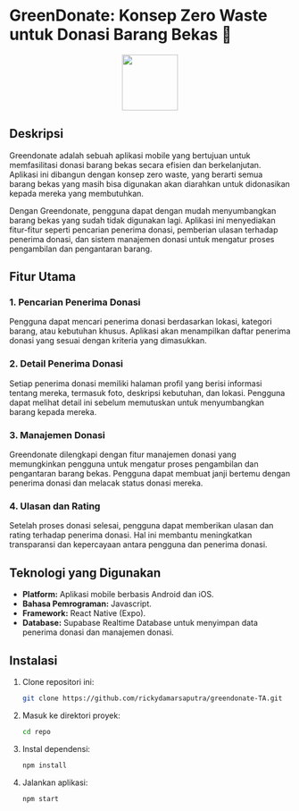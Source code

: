 # GreenDonate: Konsep Zero Waste untuk Donasi Barang Bekas 🌳

<p align="center">
  <img src="https://i.ibb.co/cyWz9VX/logo-rounded.png"  width="100" height="100">
</p>

## Deskripsi
Greendonate adalah sebuah aplikasi mobile yang bertujuan untuk memfasilitasi donasi barang bekas secara efisien dan berkelanjutan. Aplikasi ini dibangun dengan konsep zero waste, yang berarti semua barang bekas yang masih bisa digunakan akan diarahkan untuk didonasikan kepada mereka yang membutuhkan.

Dengan Greendonate, pengguna dapat dengan mudah menyumbangkan barang bekas yang sudah tidak digunakan lagi. Aplikasi ini menyediakan fitur-fitur seperti pencarian penerima donasi, pemberian ulasan terhadap penerima donasi, dan sistem manajemen donasi untuk mengatur proses pengambilan dan pengantaran barang.

## Fitur Utama

### 1. Pencarian Penerima Donasi
Pengguna dapat mencari penerima donasi berdasarkan lokasi, kategori barang, atau kebutuhan khusus. Aplikasi akan menampilkan daftar penerima donasi yang sesuai dengan kriteria yang dimasukkan.

### 2. Detail Penerima Donasi
Setiap penerima donasi memiliki halaman profil yang berisi informasi tentang mereka, termasuk foto, deskripsi kebutuhan, dan lokasi. Pengguna dapat melihat detail ini sebelum memutuskan untuk menyumbangkan barang kepada mereka.

### 3. Manajemen Donasi
Greendonate dilengkapi dengan fitur manajemen donasi yang memungkinkan pengguna untuk mengatur proses pengambilan dan pengantaran barang bekas. Pengguna dapat membuat janji bertemu dengan penerima donasi dan melacak status donasi mereka.

### 4. Ulasan dan Rating
Setelah proses donasi selesai, pengguna dapat memberikan ulasan dan rating terhadap penerima donasi. Hal ini membantu meningkatkan transparansi dan kepercayaan antara pengguna dan penerima donasi.

## Teknologi yang Digunakan
- **Platform:** Aplikasi mobile berbasis Android dan iOS.
- **Bahasa Pemrograman:** Javascript.
- **Framework:** React Native (Expo).
- **Database:** Supabase Realtime Database untuk menyimpan data penerima donasi dan manajemen donasi.

## Instalasi

1. Clone repositori ini:

   ```bash
   git clone https://github.com/rickydamarsaputra/greendonate-TA.git

2. Masuk ke direktori proyek:

   ```bash
   cd repo

3. Instal dependensi:

   ```bash
   npm install

4. Jalankan aplikasi:

   ```bash
   npm start
